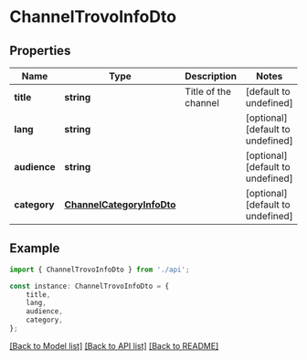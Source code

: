 # ChannelTrovoInfoDto


## Properties

Name | Type | Description | Notes
------------ | ------------- | ------------- | -------------
**title** | **string** | Title of the channel | [default to undefined]
**lang** | **string** |  | [optional] [default to undefined]
**audience** | **string** |  | [optional] [default to undefined]
**category** | [**ChannelCategoryInfoDto**](ChannelCategoryInfoDto.md) |  | [optional] [default to undefined]

## Example

```typescript
import { ChannelTrovoInfoDto } from './api';

const instance: ChannelTrovoInfoDto = {
    title,
    lang,
    audience,
    category,
};
```

[[Back to Model list]](../README.md#documentation-for-models) [[Back to API list]](../README.md#documentation-for-api-endpoints) [[Back to README]](../README.md)
